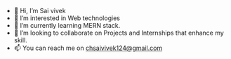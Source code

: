 - 👋 Hi, I’m Sai vivek
- 👀 I’m interested in Web technologies
- 🌱 I’m currently learning MERN stack.
- 💞️ I’m looking to collaborate on Projects and Internships that enhance my skill.
- 📫 You can reach  me on chsaivivek124@gmail.com

<!---
Zapdos11/Zapdos11 is a ✨ special ✨ repository because its `README.md` (this file) appears on your GitHub profile.
You can click the Preview link to take a look at your changes.
--->
